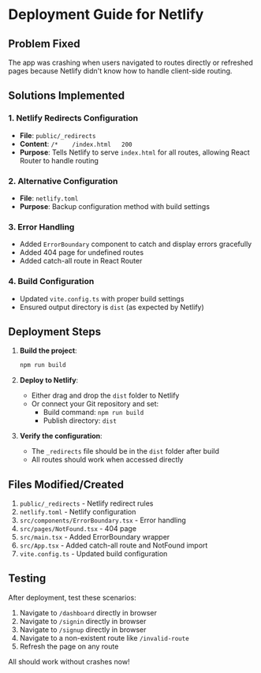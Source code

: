 # Deployment Guide for Netlify

## Problem Fixed
The app was crashing when users navigated to routes directly or refreshed pages because Netlify didn't know how to handle client-side routing.

## Solutions Implemented

### 1. Netlify Redirects Configuration
- **File**: `public/_redirects`
- **Content**: `/*    /index.html   200`
- **Purpose**: Tells Netlify to serve `index.html` for all routes, allowing React Router to handle routing

### 2. Alternative Configuration
- **File**: `netlify.toml`
- **Purpose**: Backup configuration method with build settings

### 3. Error Handling
- Added `ErrorBoundary` component to catch and display errors gracefully
- Added 404 page for undefined routes
- Added catch-all route in React Router

### 4. Build Configuration
- Updated `vite.config.ts` with proper build settings
- Ensured output directory is `dist` (as expected by Netlify)

## Deployment Steps

1. **Build the project**:
   ```bash
   npm run build
   ```

2. **Deploy to Netlify**:
   - Either drag and drop the `dist` folder to Netlify
   - Or connect your Git repository and set:
     - Build command: `npm run build`
     - Publish directory: `dist`

3. **Verify the configuration**:
   - The `_redirects` file should be in the `dist` folder after build
   - All routes should work when accessed directly

## Files Modified/Created

1. `public/_redirects` - Netlify redirect rules
2. `netlify.toml` - Netlify configuration
3. `src/components/ErrorBoundary.tsx` - Error handling
4. `src/pages/NotFound.tsx` - 404 page
5. `src/main.tsx` - Added ErrorBoundary wrapper
6. `src/App.tsx` - Added catch-all route and NotFound import
7. `vite.config.ts` - Updated build configuration

## Testing

After deployment, test these scenarios:
1. Navigate to `/dashboard` directly in browser
2. Navigate to `/signin` directly in browser
3. Navigate to `/signup` directly in browser
4. Navigate to a non-existent route like `/invalid-route`
5. Refresh the page on any route

All should work without crashes now!